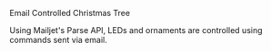 Email Controlled Christmas Tree

Using Mailjet's Parse API, LEDs and ornaments are controlled using commands sent via email.
